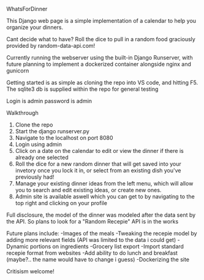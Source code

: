 WhatsForDinner

This Django web page is a simple implementation of a calendar to help you organize your dinners. 

Cant decide what to have? Roll the dice to pull in a random food graciously provided by random-data-api.com!

Currently running the webserver using the built-in Django Runserver, with future planning to implement a dockerized container alongside nginx and gunicorn

Getting started is as simple as cloning the repo into VS code, and hitting F5. The sqlite3 db is supplied within the repo for general testing 

Login is admin
password is admin

Walkthrough
1. Clone the repo
2. Start the django runserver.py
3. Navigate to the localhost on port 8080
4. Login using admin
5. Click on a date on the calendar to edit or view the dinner if there is already one selected
6. Roll the dice for a new random dinner that will get saved into your invetory once you lock it in, or select from an existing dish you've previously had!
7. Manage your existing dinner ideas from the left menu, which will allow you to search and edit existing ideas, or create new ones.
8. Admin site is available aswell which you can get to by navigating to the top right and clicking on your profile

Full disclosure, the model of the dinner was modeled after the data sent by the API. So plans to look for a "Random Recepie" API is in the works

Future plans include:
-Images of the meals
-Tweaking the recepie model by adding more relevant fields (API was limited to the data i could get)
-Dynamic portions on ingredients
-Grocery list export
-Import standard recepie format from websites
-Add ability to do lunch and breakfast (maybe?.. the name would have to change i guess)
-Dockerizing the site

Critisism welcome!
